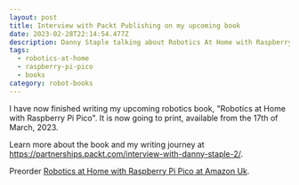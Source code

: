 ```yaml
---
layout: post
title: Interview with Packt Publishing on my upcoming book
date: 2023-02-28T22:14:54.477Z
description: Danny Staple talking about Robotics At Home with Raspberry Pi Pico
tags:
  - robotics-at-home
  - raspberry-pi-pico
  - books
category: robot-books
---
```

I have now finished writing my upcoming robotics book, "Robotics at Home with Raspberry Pi Pico". It is now going to print, available from the 17th of March, 2023.

Learn more about the book and my writing journey at <https://partnerships.packt.com/interview-with-danny-staple-2/>.

Preorder [Robotics at Home with Raspberry Pi Pico at Amazon Uk](https://amzn.to/3KJaoKw).
